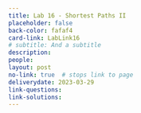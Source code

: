 ```yaml
---
title: Lab 16 - Shortest Paths II 
placeholder: false
back-color: fafaf4
card-link: LabLink16
# subtitle: And a subtitle
description:
people:
layout: post
no-link: true  # stops link to page 
deliverydate: 2023-03-29
link-questions:
link-solutions:
---
```










